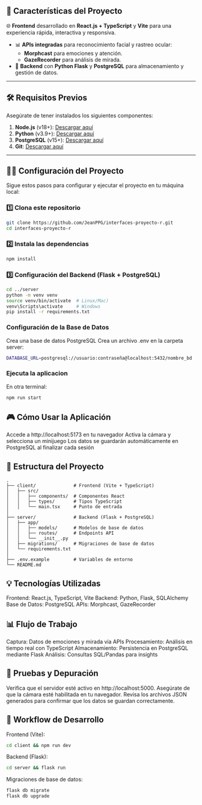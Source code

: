 ## 🚀 **Características del Proyecto**  

🌐 **Frontend** desarrollado en **React.js + TypeScript** y **Vite** para una experiencia rápida, interactiva y responsiva.  
- 📊 **APIs integradas** para reconocimiento facial y rastreo ocular:  
  - **Morphcast** para emociones y atención.  
  - **GazeRecorder** para análisis de mirada.  
- 💾 **Backend** con **Python Flask** y **PostgreSQL** para almacenamiento y gestión de datos.  

---

## 🛠️ **Requisitos Previos**  

Asegúrate de tener instalados los siguientes componentes:  

1. **Node.js** (v18+): [Descargar aquí](https://nodejs.org/)  
2. **Python** (v3.9+): [Descargar aquí](https://www.python.org/)  
3. **PostgreSQL** (v15+): [Descargar aquí](https://www.postgresql.org/)  
4. **Git**: [Descargar aquí](https://git-scm.com/)  

---

## 🧑‍💻 **Configuración del Proyecto**  

Sigue estos pasos para configurar y ejecutar el proyecto en tu máquina local:  

### 1️⃣ Clona este repositorio  
```bash
git clone https://github.com/JeanPPG/interfaces-proyecto-r.git
cd interfaces-proyecto-r
```

### 2️⃣ Instala las dependencias
```bash
npm install
```

### 3️⃣ Configuración del Backend (Flask + PostgreSQL) 
```bash
cd ../server
python -m venv venv
source venv/bin/activate  # Linux/Mac)
venv\Scripts\activate     # Windows
pip install -r requirements.txt
```

### Configuración de la Base de Datos
Crea una base de datos PostgreSQL
Crea un archivo .env en la carpeta server:
```bash
DATABASE_URL=postgresql://usuario:contraseña@localhost:5432/nombre_bd
```

### Ejecuta la aplicacion
En otra terminal:
```bash
npm run start
```
## 🎮 **Cómo Usar la Aplicación**
Accede a http://localhost:5173 en tu navegador
Activa la cámara y selecciona un minijuego
Los datos se guardarán automáticamente en PostgreSQL al finalizar cada sesión

## 📂 **Estructura del Proyecto**
```text
.
├── client/              # Frontend (Vite + TypeScript)
│   ├── src/
│   │   ├── components/  # Componentes React
│   │   ├── types/       # Tipos TypeScript
│   │   └── main.tsx     # Punto de entrada
│
├── server/              # Backend (Flask + PostgreSQL)
│   ├── app/             
│   │   ├── models/      # Modelos de base de datos
│   │   ├── routes/      # Endpoints API
│   │   └── __init__.py
│   ├── migrations/      # Migraciones de base de datos
│   └── requirements.txt
│
├── .env.example         # Variables de entorno
└── README.md
```

## 💡 **Tecnologías Utilizadas**
Frontend: React.js, TypeScript, Vite
Backend: Python, Flask, SQLAlchemy
Base de Datos: PostgreSQL
APIs: Morphcast, GazeRecorder

## 📊 **Flujo de Trabajo**
Captura: Datos de emociones y mirada vía APIs
Procesamiento: Análisis en tiempo real con TypeScript
Almacenamiento: Persistencia en PostgreSQL mediante Flask
Análisis: Consultas SQL/Pandas para insights

## 🧪 **Pruebas y Depuración**
Verifica que el servidor esté activo en http://localhost:5000.
Asegúrate de que la cámara esté habilitada en tu navegador.
Revisa los archivos JSON generados para confirmar que los datos se guardan correctamente.

## 🔄 Workflow de Desarrollo
Frontend (Vite):
```bash
cd client && npm run dev
```
Backend (Flask):
```bash
cd server && flask run
```

Migraciones de base de datos:
```bash
flask db migrate
flask db upgrade
```